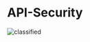 # API-Security

![classified](https://github.com/SassonNir/API-Security/assets/31435876/234cc97d-598f-4269-9216-d6c95310d121)
